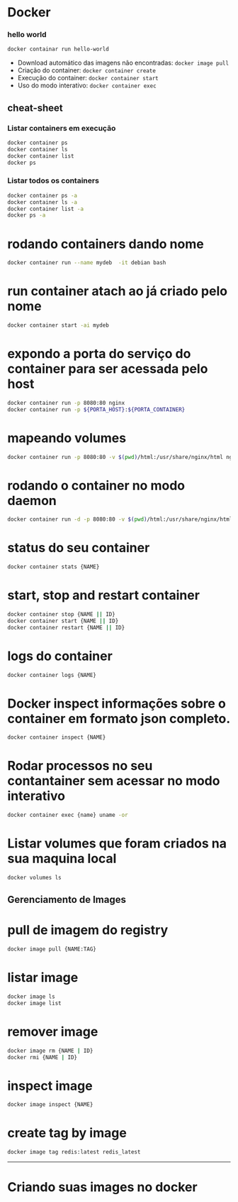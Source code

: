# Docker

### hello world

```bash
docker containar run hello-world
```

* Download automático das imagens não encontradas: ```docker image pull```
* Criação do container: ```docker container create```
* Execução do container: ```docker container start```
* Uso do modo interativo: ```docker container exec```


## cheat-sheet

### Listar containers em execução

```bash
docker container ps
docker container ls
docker container list
docker ps
```

### Listar todos os containers

```bash
docker container ps -a
docker container ls -a 
docker container list -a 
docker ps -a
```

# rodando containers dando nome

```bash
docker container run --name mydeb  -it debian bash
```

# run container atach ao já criado pelo nome

```bash
docker container start -ai mydeb
```
# expondo a porta do serviço do container para ser acessada pelo host

```bash
docker container run -p 8080:80 nginx
docker container run -p ${PORTA_HOST}:${PORTA_CONTAINER}
```

# mapeando volumes

```bash
docker container run -p 8080:80 -v $(pwd)/html:/usr/share/nginx/html nginx
```

# rodando o container no modo daemon 

```bash
docker container run -d -p 8080:80 -v $(pwd)/html:/usr/share/nginx/html nginx
```

# status do seu container

```bash
docker container stats {NAME}
```

# start, stop and restart container

```bash
docker container stop {NAME || ID} 
docker container start {NAME || ID}
docker container restart {NAME || ID}
```

# logs do container

```bash
docker container logs {NAME}
```

# Docker inspect informações sobre o container em formato json completo.

```bash
docker container inspect {NAME}
```

# Rodar processos no seu contantainer sem acessar no modo interativo

```bash
docker container exec {name} uname -or
```


# Listar volumes que foram criados na sua maquina local

```bash
docker volumes ls 
```


## Gerenciamento de Images

# pull de imagem do registry

```bash
docker image pull {NAME:TAG}
```

# listar image

```bash
docker image ls
docker image list
```

# remover image

```bash
docker image rm {NAME | ID} 
docker rmi {NAME | ID} 
```

# inspect image

```bash
docker image inspect {NAME}
```

# create tag by image

```bash
docker image tag redis:latest redis_latest
```
--------------------------------------------------------------------------------------------------------------------------------------

# Criando suas images no docker 